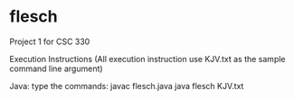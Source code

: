 # flesch

Project 1 for CSC 330

Execution Instructions
(All execution instruction use KJV.txt as the sample command line argument)

Java:
  type the commands:
  javac flesch.java
  java flesch KJV.txt
